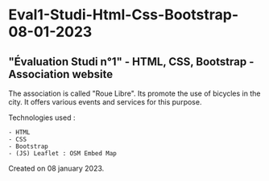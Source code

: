 # Eval1-Studi-Html-Css-Bootstrap-08-01-2023

## "Évaluation Studi n°1" - HTML, CSS, Bootstrap - Association website

The association is called "Roue Libre".
Its promote the use of bicycles in the city. It offers various events and services for this purpose.

Technologies used :

    - HTML
    - CSS
    - Bootstrap
    - (JS) Leaflet : OSM Embed Map 

Created on 08 january 2023.
